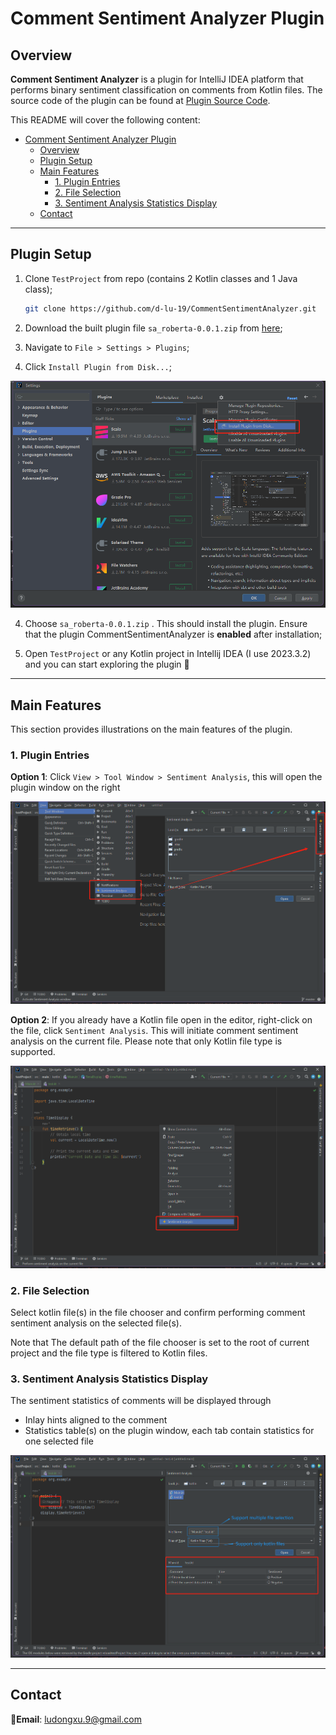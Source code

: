 # Comment Sentiment Analyzer Plugin

## Overview

**Comment Sentiment Analyzer** is a plugin for IntelliJ IDEA platform that performs binary sentiment classification on comments from Kotlin files. 
The source code of the plugin can be found at [Plugin Source Code][gh:sourcecode].

[gh:sourcecode]: https://github.com/d-lu-19/sa_roberta


This README will cover the following content:
<!-- TOC -->
* [Comment Sentiment Analyzer Plugin](#comment-sentiment-analyzer-plugin)
  * [Overview](#overview)
  * [Plugin Setup](#plugin-setup)
  * [Main Features](#main-features)
    * [1. Plugin Entries](#1-plugin-entries)
    * [2. File Selection](#2-file-selection)
    * [3. Sentiment Analysis Statistics Display](#3-sentiment-analysis-statistics-display)
  * [Contact](#contact)
<!-- TOC -->

---

## Plugin Setup

1. Clone `TestProject` from repo (contains 2 Kotlin classes and 1 Java class);
   ```sh
   git clone https://github.com/d-lu-19/CommentSentimentAnalyzer.git
   ```
2. Download the built plugin file `sa_roberta-0.0.1.zip` from [here][gh:link];

3. Navigate to `File > Settings > Plugins`;

3. Click `Install Plugin from Disk...`;

![](./images/plugin_install.png)

4. Choose `sa_roberta-0.0.1.zip` . This should install the plugin. Ensure that the plugin CommentSentimentAnalyzer is **enabled** after installation;

5. Open `TestProject` or any Kotlin project in Intellij IDEA (I use 2023.3.2) and you can start exploring the plugin 🙂

[gh:link]: https://drive.google.com/file/d/1b8vs2v1SUokl8oVvjeybs7ZdY9ZK2MJ8/view?usp=sharing

--- 

## Main Features

This section provides illustrations on the main features of the plugin.

### 1. Plugin Entries

**Option 1**: Click `View > Tool Window > Sentiment Analysis`, this will open the plugin window on the right

![](./images/window_entry.png)


**Option 2**: If you already have a Kotlin file open in the editor, right-click on the file, click `Sentiment Analysis`. This will
initiate comment sentiment analysis on the current file. Please note that only Kotlin file type is supported.

![](./images/popmenu_entry.png)


### 2. File Selection
Select kotlin file(s) in the file chooser and confirm performing comment sentiment analysis on the selected file(s).

Note that The default path of the file chooser is set to the root of current project and the file type is filtered to Kotlin files.

### 3. Sentiment Analysis Statistics Display
The sentiment statistics of comments will be displayed through
- Inlay hints aligned to the comment
- Statistics table(s) on the plugin window, each tab contain statistics for one selected file

![](./images/stats_display.png)


---

## Contact
**📧Email**: ludongxu.9@gmail.com



